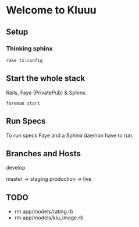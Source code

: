 Welcome to Kluuu
================

Setup
-----

### Thinking sphinx

    rake ts:config


Start the whole stack
---------------------

Rails, Faye (PrivatePub) & Sphinx.

    foreman start
    

Run Specs
---------

To run specs Faye and a Sphinx daemon have to run.


Branches and Hosts
------------------

develop

master     -> staging
production -> live


TODO
----

* rm app/models/rating.rb
* rm app/models/klu_image.rb
